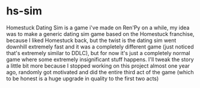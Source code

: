 # hs-sim
Homestuck Dating Sim is a game i've made on Ren'Py on a while, my idea was to make a generic dating sim game based on the Homestuck franchise, because I liked Homestuck
back, but the twist is the dating sim went downhill extremely fast and it was a completely different game (just noticed that's extremely similar to DDLC), but for now 
it's just a completely normal game where some extremely insignificant stuff happens. 
I'll tweak the story a little bit more because I stopped working on this project almost one year ago, randomly got motivated and did the entire third act of
the game (which to be honest is a huge upgrade in quality to the first two acts)
